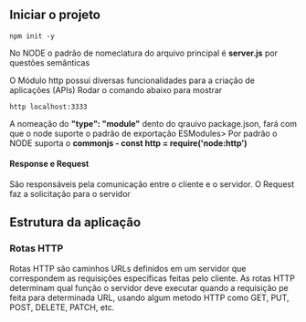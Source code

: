 ## Iniciar o projeto
```
npm init -y
```

No NODE o padrão de nomeclatura do arquivo principal é **server.js** por questões semânticas

O  Módulo http possui diversas funcionalidades para a criação de aplicações (APIs)
Rodar o comando abaixo para mostrar 
```
http localhost:3333
```

A nomeação do **"type": "module"** dento do qrauivo package.json, fará com que o node suporte o padrão de exportação ESModules> Por padrão o NODE suporta o **commonjs - const http = require('node:http')**

#### Response e Request
São responsáveis pela comunicação entre o cliente e o servidor. O Request faz a solicitação para o servidor

## Estrutura da aplicação
### Rotas HTTP
Rotas HTTP são caminhos URLs definidos em um servidor que correspondem as requisições específicas feitas pelo cliente. As rotas HTTP determinam qual função o servidor deve executar quando a requisição pe feita para determinada URL, usando algum metodo HTTP como GET, PUT, POST, DELETE, PATCH, etc.
